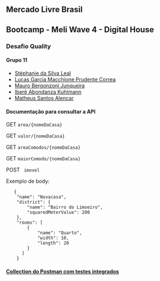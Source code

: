 ## Mercado Livre Brasil

## Bootcamp - Meli Wave 4 - Digital House

### Desafio Quality

#### Grupo 11

- [Stéphanie da Silva Leal](https://github.com/stephleal)
- [Lucas Garcia Macchione Prudente Correa](https://github.com/LucasGarcia97)
- [Mauro Bergonzoni Junqueira](https://github.com/mbjunqueiraweb)
- [Iberê Abondanza Kuhlmann](https://github.com/ikuhlmann-meli)
- [Matheus Santos Alencar](https://github.com/matheussalencar)

#### Documentação para consultar a API


GET ``` area/{nomeDaCasa} ``` <br/>

GET ``` valor/{nomeDaCasa} ``` <br/>

GET ``` areaComodos/{nomeDaCasa} ``` <br/>

GET ``` maiorComodo/{nomeDaCasa} ``` <br/>

POST ``` imovel```

Exemplo de body:

```
   {
    "name": "Novacasa",
    "district": {
        "name": "Bairro do Limoeiro",
        "squaredMeterValue": 200
    },
    "rooms": [
        {
            "name": "Quarto",
            "width": 10,
            "length": 20
        }
      ]
    }
```

#### [Collection do Postman com testes integrados](https://github.com/ikuhlmann-meli/desafio_quality/blob/master/meli-W4-DH-Imobiliaria.postman_collection.json)
